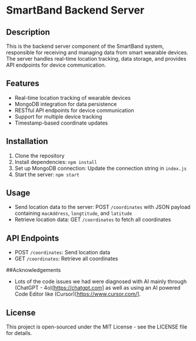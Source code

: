 # SmartBand Backend Server

## Description
This is the backend server component of the SmartBand system, responsible for receiving and managing data from smart wearable devices. The server handles real-time location tracking, data storage, and provides API endpoints for device communication.

## Features
- Real-time location tracking of wearable devices
- MongoDB integration for data persistence
- RESTful API endpoints for device communication
- Support for multiple device tracking
- Timestamp-based coordinate updates

## Installation

1. Clone the repository
2. Install dependencies: `npm install`
3. Set up MongoDB connection: Update the connection string in `index.js`
4. Start the server: `npm start`

## Usage
- Send location data to the server: POST `/coordinates` with JSON payload containing `macAddress`, `longtitude`, and `latitude`
- Retrieve location data: GET `/coordinates` to fetch all coordinates

## API Endpoints
- POST `/coordinates`: Send location data
- GET `/coordinates`: Retrieve all coordinates

##Acknowledgements
- Lots of the code issues we had were diagnosed with AI mainly through (ChatGPT - 4o)[https://chatgpt.com] as well as using an AI powered Code Editor like (Cursor)[https://www.cursor.com/].

## License
This project is open-sourced under the MIT License - see the LICENSE file for details.
